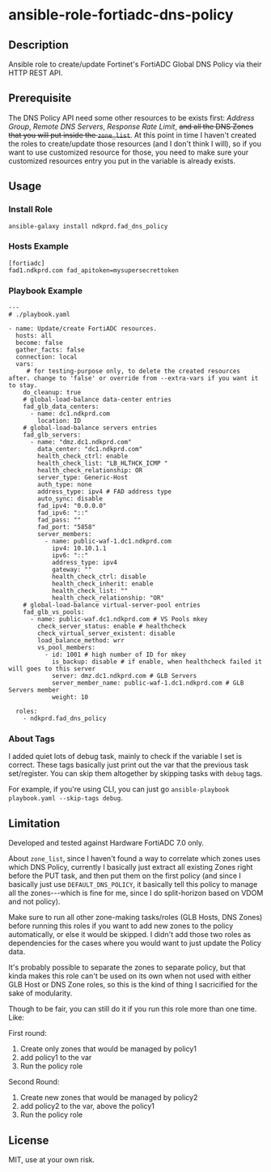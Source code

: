 # ansible-role-fortiadc-dns-policy

## Description

Ansible role to create/update Fortinet's FortiADC Global DNS Policy via their HTTP REST API. 

## Prerequisite

The DNS Policy API need some other resources to be exists first: *Address Group*, *Remote DNS Servers*, *Response Rate Limit*, ~~and all the DNS Zones that you will put inside the `zone_list`~~. At this point in time I haven't created the roles to create/update those resources (and I don't think I will), so if you want to use customized resource for those, you need to make sure your customized resources entry you put in the variable is already exists.

## Usage

### Install Role

```
ansible-galaxy install ndkprd.fad_dns_policy
```

### Hosts Example

```
[fortiadc]
fad1.ndkprd.com fad_apitoken=mysupersecrettoken
```

### Playbook Example

```
---
# ./playbook.yaml

- name: Update/create FortiADC resources.
  hosts: all
  become: false
  gather_facts: false
  connection: local
  vars:
     # for testing-purpose only, to delete the created resources after. change to 'false' or override from --extra-vars if you want it to stay.
    do_cleanup: true
    # global-load-balance data-center entries
    fad_glb_data_centers:
      - name: dc1.ndkprd.com
        location: ID
    # global-load-balance servers entries
    fad_glb_servers:
      - name: "dmz.dc1.ndkprd.com"
        data_center: "dc1.ndkprd.com"
        health_check_ctrl: enable
        health_check_list: "LB_HLTHCK_ICMP "
        health_check_relationship: OR
        server_type: Generic-Host
        auth_type: none
        address_type: ipv4 # FAD address type
        auto_sync: disable
        fad_ipv4: "0.0.0.0"
        fad_ipv6: "::"
        fad_pass: ""
        fad_port: "5858"
        server_members:
          - name: public-waf-1.dc1.ndkprd.com
            ipv4: 10.10.1.1
            ipv6: "::"
            address_type: ipv4
            gateway: ""
            health_check_ctrl: disable
            health_check_inherit: enable
            health_check_list: ""
            health_check_relationship: "OR"
    # global-load-balance virtual-server-pool entries
    fad_glb_vs_pools:
      - name: public-waf.dc1.ndkprd.com # VS Pools mkey
        check_server_status: enable # healthcheck
        check_virtual_server_existent: disable
        load_balance_method: wrr
        vs_pool_members:
          - id: 1001 # high number of ID for mkey
            is_backup: disable # if enable, when healthcheck failed it will goes to this server
            server: dmz.dc1.ndkprd.com # GLB Servers
            server_member_name: public-waf-1.dc1.ndkprd.com # GLB Servers member
            weight: 10

  roles:
    - ndkprd.fad_dns_policy

```

### About Tags

I added quiet lots of debug task, mainly to check if the variable I set is correct. These tags basically just print out the var that the previous task set/register. You can skip them altogether by skipping tasks with `debug` tags.

For example, if you're using CLI, you can just go `ansible-playbook playbook.yaml --skip-tags debug`.

## Limitation

Developed and tested against Hardware FortiADC 7.0 only.

About `zone_list`, since I haven't found a way to correlate which zones uses which DNS Policy, currently I basically just extract all existing Zones right before the PUT task, and then put them on the first policy (and since I basically just use `DEFAULT_DNS_POLICY`, it basically tell this policy to manage all the zones---which is fine for me, since I do split-horizon based on VDOM and not policy).

Make sure to run all other zone-making tasks/roles (GLB Hosts, DNS Zones) before running this roles if you want to add new zones to the policy automatically, or else it would be skipped. I didn't add those two roles as dependencies for the cases where you would want to just update the Policy data.

It's probably possible to separate the zones to separate policy, but that kinda makes this role can't be used on its own when not used with either GLB Host or DNS Zone roles, so this is the kind of thing I sacricified for the sake of modularity.

Though to be fair, you can still do it if you run this role more than one time. Like:

First round:

1. Create only zones that would be managed by policy1
2. add policy1 to the var
3. Run the policy role

Second Round:

1. Create new zones that would be managed by policy2
2. add policy2 to the var, above the policy1
3. Run the policy role

## License

MIT, use at your own risk.